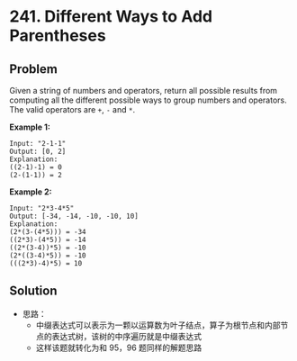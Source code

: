 # 241. Different Ways to Add Parentheses
## Problem

Given a string of numbers and operators, return all possible results from computing all the different possible ways to group numbers and operators. The valid operators are `+`, `-` and `*`.

**Example 1:**

```
Input: "2-1-1"
Output: [0, 2]
Explanation: 
((2-1)-1) = 0 
(2-(1-1)) = 2
```

**Example 2:**

```
Input: "2*3-4*5"
Output: [-34, -14, -10, -10, 10]
Explanation: 
(2*(3-(4*5))) = -34 
((2*3)-(4*5)) = -14 
((2*(3-4))*5) = -10 
(2*((3-4)*5)) = -10 
(((2*3)-4)*5) = 10
```

## Solution

- 思路：
  - 中缀表达式可以表示为一颗以运算数为叶子结点，算子为根节点和内部节点的表达式树，该树的中序遍历就是中缀表达式
  - 这样该题就转化为和 95，96 题同样的解题思路